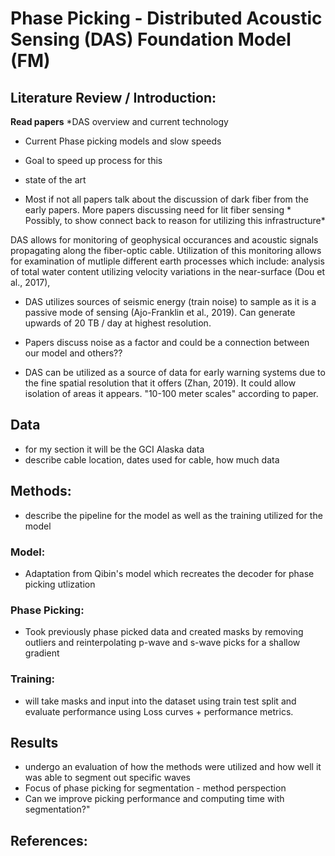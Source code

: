 # Phase Picking - Distributed Acoustic Sensing (DAS) Foundation Model (FM)
## Literature Review / Introduction:
**Read papers**
*DAS overview and current technology
* Current Phase picking models and slow speeds
* Goal to speed up process for this     
* state of the art

* Most if not all papers talk about the discussion of dark fiber from the early papers. More papers discussing need for lit fiber sensing * Possibly, to show connect back to reason for utilizing this infrastructure*

DAS allows for monitoring of geophysical occurances and acoustic signals propagating along the fiber-optic cable. Utilization of this monitoring allows for examination of mutliple different earth processes which include: analysis of total water content utilizing velocity variations in the near-surface (Dou et al., 2017), 

* DAS utilizes sources of seismic energy (train noise) to sample as it is a passive mode of sensing (Ajo-Franklin et al., 2019). Can generate upwards of 20 TB / day at highest resolution. 

* Papers discuss noise as a factor and could be a connection between our model and others??

* DAS can be utilized as a source of data for early warning systems due to the fine spatial resolution that it offers (Zhan, 2019). It could allow isolation of areas it appears. "10-100 meter scales" according to paper.

## Data
* for my section it will be the GCI Alaska data
* describe cable location, dates used for cable, how much data


## Methods:
* describe the pipeline for the model as well as the training utilized for the model

### Model:
* Adaptation from Qibin's model which recreates the decoder for phase picking utlization

### Phase Picking:
* Took previously phase picked data and created masks by removing outliers and reinterpolating p-wave and s-wave picks for a shallow gradient
  
### Training:
* will take masks and input into the dataset using train test split and evaluate performance using Loss curves + performance metrics.

## Results
* undergo an evaluation of how the methods were utilized and how well it was able to segment out specific waves
* Focus of phase picking for segmentation - method perspection
* Can we improve picking performance and computing time with segmentation?"

## References:
